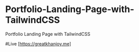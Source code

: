 # Portfolio-Landing-Page-with-TailwindCSS
Portfolio Landing Page with TailwindCSS

#Live
[https://greatkhanjoy.me]
